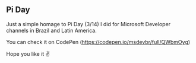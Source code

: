 ## Pi Day
Just a simple homage to Pi Day (3/14) I did for Microsoft Developer channels in Brazil and Latin America.

You can check it on CodePen (https://codepen.io/msdevbr/full/QWbmOyg) 

Hope you like it ✌
